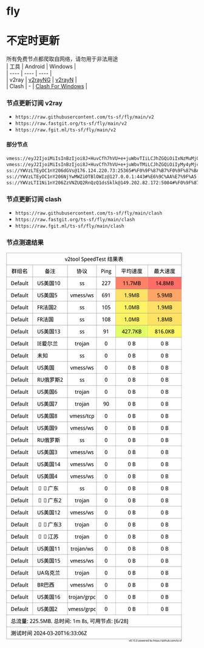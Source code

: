 # fly
# 不定时更新
所有免费节点都爬取自网络，请勿用于非法用途  
|  工具  | Android  | Windows  |  
|  ----  | ----   | ----  |  
| v2ray  | [v2rayNG](https://github.com/2dust/v2rayNG/releases) | [v2rayN](https://github.com/2dust/v2rayN/releases) |  
| Clash  | - | [Clash For Windows](https://github.com/2dust/clashN/releases) | 
  
### 节点更新订阅  v2ray
- `https://raw.githubusercontent.com/ts-sf/fly/main/v2`  
- `https://raw.fastgit.org/ts-sf/fly/main/v2`  
- `https://raw.fgit.ml/ts-sf/fly/main/v2`  
#### 部分节点  
``` 
vmess://eyJ2IjoiMiIsInBzIjoi8J+HuvCfh7hVU+e+juWbvTIiLCJhZGQiOiIxNzMuMjQ1LjU4LjE1NCIsInBvcnQiOiIyMDg3IiwiaWQiOiJkYjVhZmFlNC1hYzIzLTQxYTYtODM3OC1mMzA3YTlhNDc0MzYiLCJhaWQiOiIwIiwic2N5IjoiYXV0byIsIm5ldCI6ImdycGMiLCJ0eXBlIjoiZ3VuIiwiaG9zdCI6IiIsInBhdGgiOiIiLCJ0bHMiOiJ0bHMiLCJzbmkiOiIxNDMxOTg5OTE3Ni56enp6enp6enp6emFtbzEyYW1vY25ldXZuZXV2b2F1dm5lb2F2bmFvZXZuYW9ldm4ubmV0IiwidGVzdF9uYW1lIjoiVVPnvo7lm70yIn0=
vmess://eyJ2IjoiMiIsInBzIjoi8J+HuvCfh7hVU+e+juWbvTMiLCJhZGQiOiIyMy4yMjcuMzkuMjQiLCJwb3J0IjoiODA4MCIsImlkIjoiOTI1ODE1M2EtZGM5Ny00ZTM5LTkwMzctMDA5YWJmYzRmZWQwIiwiYWlkIjoiMCIsInNjeSI6ImF1dG8iLCJuZXQiOiJ3cyIsInR5cGUiOiJub25lIiwiaG9zdCI6InBlci1lc3NleC1wYXR0ZXJucy1ib3dsaW5nLnRyeWNsb3VkZmxhcmUuY29tIiwicGF0aCI6IjkyNTgxNTNhLWRjOTctNGUzOS05MDM3LTAwOWFiZmM0ZmVkMC12bSIsInRscyI6IiIsInNuaSI6IiIsInRlc3RfbmFtZSI6IlVT576O5Zu9MyJ9
ss://YWVzLTEyOC1nY206dGVs@176.124.220.73:25365#%F0%9F%87%B7%F0%9F%87%BARU%E4%BF%84%E7%BD%97%E6%96%AF
ss://YWVzLTEyOC1nY206NjYwMWZiOTBlOWIz@127.0.0.1:443#%E6%9C%AA%E7%9F%A5
ss://YWVzLTI1Ni1nY206ZzVNZUQ2RnQzQ1dsSklk@149.202.82.172:5004#%F0%9F%87%AB%F0%9F%87%B7FR%E6%B3%95%E5%9B%BD%201.8MB%2Fs
```
### 节点更新订阅  clash
- `https://raw.githubusercontent.com/ts-sf/fly/main/clash`  
- `https://raw.fastgit.org/ts-sf/fly/main/clash`  
- `https://raw.fgit.ml/ts-sf/fly/main/clash`  

### 节点测速结果
![image](traffic.png)
